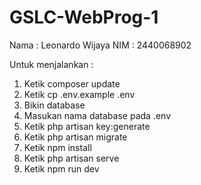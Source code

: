 # GSLC-WebProg-1
Nama : Leonardo Wijaya
NIM : 2440068902

Untuk menjalankan : 
1. Ketik composer update
2. Ketik cp .env.example .env
3. Bikin database
4. Masukan nama database pada .env
5. Ketik php artisan key:generate
6. Ketik php artisan migrate
7. Ketik npm install
8. Ketik php artisan serve
9. Ketik npm run dev